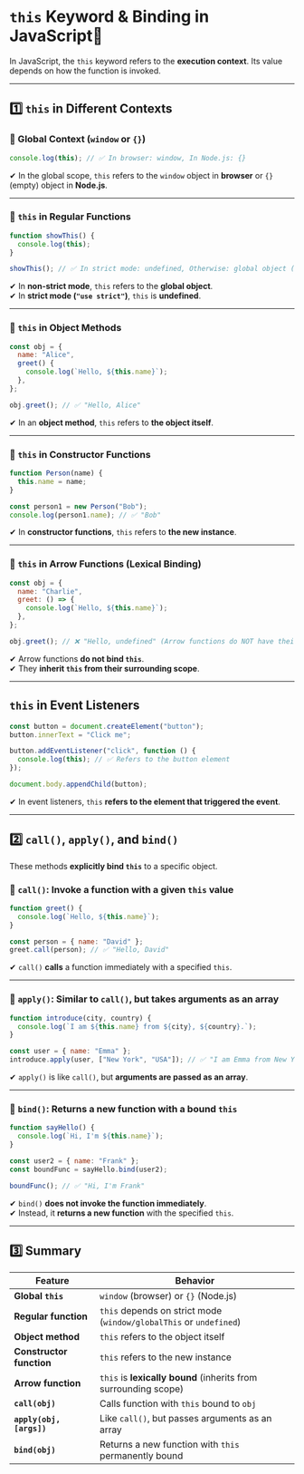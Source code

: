 # `this` Keyword & Binding in JavaScript🚀

In JavaScript, the `this` keyword refers to the **execution context**. Its value depends on how the function is invoked.

---

## 1️⃣ `this` in Different Contexts

### **🔹 Global Context (`window` or `{}`)**

```js
console.log(this); // ✅ In browser: window, In Node.js: {}
```

✔ In the global scope, `this` refers to the `window` object in **browser** or `{}`(empty) object in **Node.js**.

---

### **🔹 `this` in Regular Functions**

```js
function showThis() {
  console.log(this);
}

showThis(); // ✅ In strict mode: undefined, Otherwise: global object (window/globalThis)
```

✔ In **non-strict mode**, `this` refers to the **global object**.  
✔ In **strict mode (`"use strict"`)**, `this` is **undefined**.

---

### **🔹 `this` in Object Methods**

```js
const obj = {
  name: "Alice",
  greet() {
    console.log(`Hello, ${this.name}`);
  },
};

obj.greet(); // ✅ "Hello, Alice"
```

✔ In an **object method**, `this` refers to **the object itself**.

---

### **🔹 `this` in Constructor Functions**

```js
function Person(name) {
  this.name = name;
}

const person1 = new Person("Bob");
console.log(person1.name); // ✅ "Bob"
```

✔ In **constructor functions**, `this` refers to **the new instance**.

---

### **🔹 `this` in Arrow Functions (Lexical Binding)**

```js
const obj = {
  name: "Charlie",
  greet: () => {
    console.log(`Hello, ${this.name}`);
  },
};

obj.greet(); // ❌ "Hello, undefined" (Arrow functions do NOT have their own `this`)
```

✔ Arrow functions **do not bind `this`**.  
✔ They **inherit `this` from their surrounding scope**.

---

## **`this` in Event Listeners**

```js
const button = document.createElement("button");
button.innerText = "Click me";

button.addEventListener("click", function () {
  console.log(this); // ✅ Refers to the button element
});

document.body.appendChild(button);
```

✔ In event listeners, `this` **refers to the element that triggered the event**.

---

## **2️⃣ `call()`, `apply()`, and `bind()`**

These methods **explicitly bind `this`** to a specific object.

### **🔹 `call()`: Invoke a function with a given `this` value**

```js
function greet() {
  console.log(`Hello, ${this.name}`);
}

const person = { name: "David" };
greet.call(person); // ✅ "Hello, David"
```

✔ `call()` **calls** a function immediately with a specified `this`.

---

### **🔹 `apply()`: Similar to `call()`, but takes arguments as an array**

```js
function introduce(city, country) {
  console.log(`I am ${this.name} from ${city}, ${country}.`);
}

const user = { name: "Emma" };
introduce.apply(user, ["New York", "USA"]); // ✅ "I am Emma from New York, USA."
```

✔ `apply()` is like `call()`, but **arguments are passed as an array**.

---

### **🔹 `bind()`: Returns a new function with a bound `this`**

```js
function sayHello() {
  console.log(`Hi, I'm ${this.name}`);
}

const user2 = { name: "Frank" };
const boundFunc = sayHello.bind(user2);

boundFunc(); // ✅ "Hi, I'm Frank"
```

✔ `bind()` **does not invoke the function immediately**.  
✔ Instead, it **returns a new function** with the specified `this`.

---

## 3️⃣ Summary

| Feature                  | Behavior                                                           |
| ------------------------ | ------------------------------------------------------------------ |
| **Global `this`**        | `window` (browser) or `{}` (Node.js)                               |
| **Regular function**     | `this` depends on strict mode (`window/globalThis` or `undefined`) |
| **Object method**        | `this` refers to the object itself                                 |
| **Constructor function** | `this` refers to the new instance                                  |
| **Arrow function**       | `this` is **lexically bound** (inherits from surrounding scope)    |
| **`call(obj)`**          | Calls function with `this` bound to `obj`                          |
| **`apply(obj, [args])`** | Like `call()`, but passes arguments as an array                    |
| **`bind(obj)`**          | Returns a new function with `this` permanently bound               |
